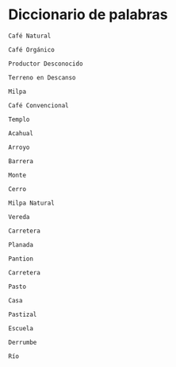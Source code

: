 # Diccionario de palabras

~~~
Café Natural
~~~

~~~
Café Orgánico
~~~

~~~
Productor Desconocido
~~~

~~~
Terreno en Descanso
~~~

~~~
Milpa
~~~

~~~
Café Convencional
~~~

~~~
Templo
~~~

~~~
Acahual
~~~

~~~
Arroyo
~~~

~~~
Barrera
~~~

~~~
Monte
~~~

~~~
Cerro
~~~

~~~
Milpa Natural
~~~

~~~
Vereda
~~~

~~~
Carretera
~~~

~~~
Planada
~~~

~~~
Pantion
~~~

~~~
Carretera
~~~

~~~
Pasto
~~~

~~~
Casa
~~~

~~~
Pastizal
~~~

~~~
Escuela
~~~

~~~
Derrumbe
~~~

~~~
Río
~~~
